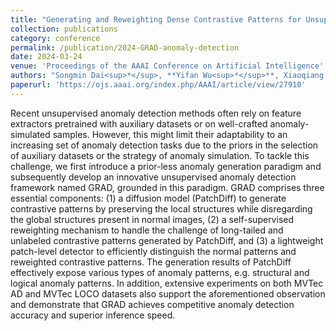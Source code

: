 ```yaml
---
title: "Generating and Reweighting Dense Contrastive Patterns for Unsupervised Anomaly Detection"
collection: publications
category: conference
permalink: /publication/2024-GRAD-anomaly-detection
date: 2024-03-24
venue: 'Proceedings of the AAAI Conference on Artificial Intelligence'
authors: "Songmin Dai<sup>*</sup>, **Yifan Wu<sup>*</sup>**, Xiaoqiang Li<sup>#</sup>, Xiangyang Xue"
paperurl: 'https://ojs.aaai.org/index.php/AAAI/article/view/27910'
---
```

Recent unsupervised anomaly detection methods often rely on feature extractors pretrained with auxiliary datasets or on well-crafted anomaly-simulated samples. However, this might limit their adaptability to an increasing set of anomaly detection tasks due to the priors in the selection of auxiliary datasets or the strategy of anomaly simulation. To tackle this challenge, we first introduce a prior-less anomaly generation paradigm and subsequently develop an innovative unsupervised anomaly detection framework named GRAD, grounded in this paradigm. GRAD comprises three essential components: (1) a diffusion model (PatchDiff) to generate contrastive patterns by preserving the local structures while disregarding the global structures present in normal images, (2) a self-supervised reweighting mechanism to handle the challenge of long-tailed and unlabeled contrastive patterns generated by PatchDiff, and (3) a lightweight patch-level detector to efficiently distinguish the normal patterns and reweighted contrastive patterns. The generation results of PatchDiff effectively expose various types of anomaly patterns, e.g. structural and logical anomaly patterns. In addition, extensive experiments on both MVTec AD and MVTec LOCO datasets also support the aforementioned observation and demonstrate that GRAD achieves competitive anomaly detection accuracy and superior inference speed.
